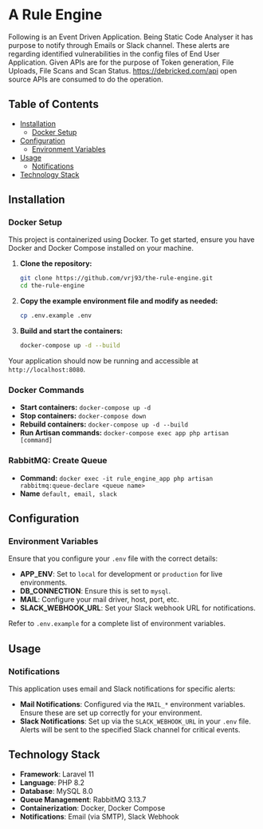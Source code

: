 # A Rule Engine

Following is an Event Driven Application. Being Static Code Analyser it has purpose to notify through Emails or Slack channel. These alerts are regarding identified vulnerabilities in the config files of End User Application. Given APIs are for the purpose of Token generation, File Uploads, File Scans and Scan Status. https://debricked.com/api open source APIs are consumed to do the operation.

## Table of Contents

- [Installation](#installation)
  - [Docker Setup](#docker-setup)
- [Configuration](#configuration)
  - [Environment Variables](#environment-variables)
- [Usage](#usage)
  - [Notifications](#notifications)
- [Technology Stack](#technology-stack)

## Installation

### Docker Setup

This project is containerized using Docker. To get started, ensure you have Docker and Docker Compose installed on your machine.

1. **Clone the repository:**
   ```bash
   git clone https://github.com/vrj93/the-rule-engine.git
   cd the-rule-engine
   ```

2. **Copy the example environment file and modify as needed:**
   ```bash
   cp .env.example .env
   ```

3. **Build and start the containers:**
   ```bash
   docker-compose up -d --build
   ```

Your application should now be running and accessible at `http://localhost:8080`.

### Docker Commands

- **Start containers:** `docker-compose up -d`
- **Stop containers:** `docker-compose down`
- **Rebuild containers:** `docker-compose up -d --build`
- **Run Artisan commands:** `docker-compose exec app php artisan [command]`

### RabbitMQ: Create Queue

- **Command:** `docker exec -it rule_engine_app php artisan rabbitmq:queue-declare <queue name>`
- **Name** `default, email, slack`

## Configuration

### Environment Variables

Ensure that you configure your `.env` file with the correct details:

- **APP_ENV**: Set to `local` for development or `production` for live environments.
- **DB_CONNECTION**: Ensure this is set to `mysql`.
- **MAIL**: Configure your mail driver, host, port, etc.
- **SLACK_WEBHOOK_URL**: Set your Slack webhook URL for notifications.

Refer to `.env.example` for a complete list of environment variables.

## Usage

### Notifications

This application uses email and Slack notifications for specific alerts:

- **Mail Notifications**: Configured via the `MAIL_*` environment variables. Ensure these are set up correctly for your environment.
- **Slack Notifications**: Set up via the `SLACK_WEBHOOK_URL` in your `.env` file. Alerts will be sent to the specified Slack channel for critical events.

## Technology Stack

- **Framework**: Laravel 11
- **Language**: PHP 8.2
- **Database**: MySQL 8.0
- **Queue Management**: RabbitMQ 3.13.7
- **Containerization**: Docker, Docker Compose
- **Notifications**: Email (via SMTP), Slack Webhook
